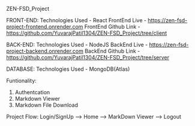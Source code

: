 ZEN-FSD_Project

FRONT-END:
Technologies Used - React
FrontEnd Live - https://zen-fsd-project-frontend.onrender.com
FrontEnd Github Link - https://github.com/YuvarajPatil1304/ZEN-FSD_Project/tree/client

BACK-END:
Technologies Used - NodeJS
BackEnd Live - https://zen-fsd-project-backend.onrender.com
BackEnd Github Link - https://github.com/YuvarajPatil1304/ZEN-FSD_Project/tree/server

DATABASE:
Technologies Used - MongoDB(Atlas)

Funtionality:
1. Authentcation
2. Markdown Viewer
3. Markdown File Download

Project Flow:
Login/SignUp --> Home --> MarkDown Viewer --> Logout
